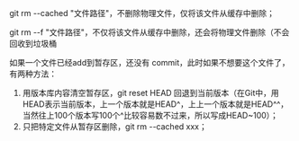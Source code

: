 git rm --cached "文件路径"，不删除物理文件，仅将该文件从缓存中删除；

git rm --f "文件路径"，不仅将该文件从缓存中删除，还会将物理文件删除（不会回收到垃圾桶

如果一个文件已经add到暂存区，还没有 commit，此时如果不想要这个文件了，有两种方法：

1. 用版本库内容清空暂存区，git reset HEAD 回退到当前版本（在Git中，用HEAD表示当前版本，上一个版本就是HEAD^，上上一个版本就是HEAD^^，当然往上100个版本写100个^比较容易数不过来，所以写成HEAD~100）；
2. 只把特定文件从暂存区删除，git rm --cached xxx；

